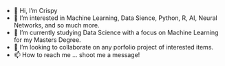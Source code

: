 - 👋 Hi, I’m Crispy
- 👀 I’m interested in Machine Learning, Data Sience, Python, R, AI, Neural Networks, and so much more.
- 🌱 I’m currently studying Data Science with a focus on Machine Learning for my Masters Degree.
- 💞️ I’m looking to collaborate on any porfolio project of interested items.
- 📫 How to reach me ... shoot me a message!

<!---
chrislgarrett9/chrislgarrett9 is a ✨ special ✨ repository because its `README.md` (this file) appears on your GitHub profile.
You can click the Preview link to take a look at your changes.
--->
